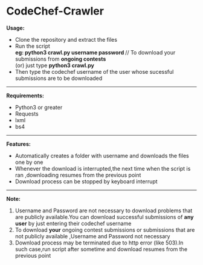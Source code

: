 # CodeChef-Crawler

<p><b>Usage:</b></p>
<ul>
<li>Clone the repository and extract the files</li>
<li>Run the script
<br><b>eg: python3 crawl.py username password  </b>    //    To download your submissions from <b>ongoing contests</b> <br>
    (or) just type <b>python3 crawl.py</b></li>
 <li>Then type the codechef username of the user whose sucessful submissions are to be downloaded</li>
 
 </ul>
 
 <hr>
 
 <p><b>Requirements:</b></p>
 <ul>
 <li>Python3 or greater</li>
 <li>Requests</li>
 <li>lxml</li>
 <li>bs4</li>
 </ul>
 
 <hr>
 
 <p><b>Features:</b></p>
 <ul>
 <li>Automatically creates a folder with username and downloads the files one by one </li>
 <li>Whenever the download is interrupted,the next time when the script is ran ,downloading resumes from the previous point
 </li>
 <li>Download process can be stopped by keyboard interrupt</li>
 </ul>
 
 
 
 <hr>
 
 <p><b>Note:</b></p>
 <ol>
 <li>Username and Password are not necessary to download problems that are publicly available.You can download successful submissions of <b>any user</b> by just entering their codechef username</li>
 <li>To download <b>your</b> ongoing contest submissions or submissions that are not publicly available ,Username and Password  not necessary</li>
 <li>Download process may be terminated due to http error (like 503).In such case,run script after sometime and download resumes from the previous point</li>
 
      
  
